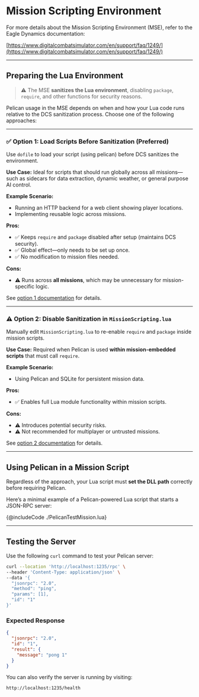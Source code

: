 # Mission Scripting Environment

For more details about the Mission Scripting Environment (MSE), refer to the Eagle Dynamics documentation:

[https://www.digitalcombatsimulator.com/en/support/faq/1249/](https://www.digitalcombatsimulator.com/en/support/faq/1249/)

---

## Preparing the Lua Environment

> ⚠️ The MSE **sanitizes the Lua environment**, disabling `package`, `require`, and other functions for security
> reasons.

Pelican usage in the MSE depends on when and how your Lua code runs relative to the DCS sanitization process. Choose one
of the following approaches:

---

### ✅ Option 1: Load Scripts Before Sanitization (Preferred)

Use `dofile` to load your script (using pelican) before DCS sanitizes the environment.

**Use Case:**
Ideal for scripts that should run globally across all missions—such as sidecars for data extraction, dynamic weather, or
general purpose AI control.

**Example Scenario:**

- Running an HTTP backend for a web client showing player locations.
- Implementing reusable logic across missions.

**Pros:**

- ✅ Keeps `require` and `package` disabled after setup (maintains DCS security).
- ✅ Global effect—only needs to be set up once.
- ✅ No modification to mission files needed.

**Cons:**

- ⚠️ Runs across **all missions**, which may be unnecessary for mission-specific logic.

See [option 1 documentation](./option_1.md) for details.

---

### ⚠️ Option 2: Disable Sanitization in `MissionScripting.lua`

Manually edit `MissionScripting.lua` to re-enable `require` and `package` inside mission scripts.

**Use Case:**
Required when Pelican is used **within mission-embedded scripts** that must call `require`.

**Example Scenario:**

- Using Pelican and SQLite for persistent mission data.

**Pros:**

- ✅ Enables full Lua module functionality within mission scripts.

**Cons:**

- ⚠️ Introduces potential security risks.
- ⚠️ Not recommended for multiplayer or untrusted missions.

See [option 2 documentation](./option_2.md) for details.

---

## Using Pelican in a Mission Script

Regardless of the approach, your Lua script must **set the DLL path** correctly before requiring Pelican.

Here’s a minimal example of a Pelican-powered Lua script that starts a JSON-RPC server:

{@includeCode ./PelicanTestMission.lua}

---

## Testing the Server

Use the following `curl` command to test your Pelican server:

```bash
curl --location 'http://localhost:1235/rpc' \
--header 'Content-Type: application/json' \
--data '{
  "jsonrpc": "2.0",
  "method": "ping",
  "params": [1],
  "id": "1"
}'
```

### Expected Response

```json
{
  "jsonrpc": "2.0",
  "id": "1",
  "result": {
    "message": "pong 1"
  }
}
```

You can also verify the server is running by visiting:

```
http://localhost:1235/health
```
